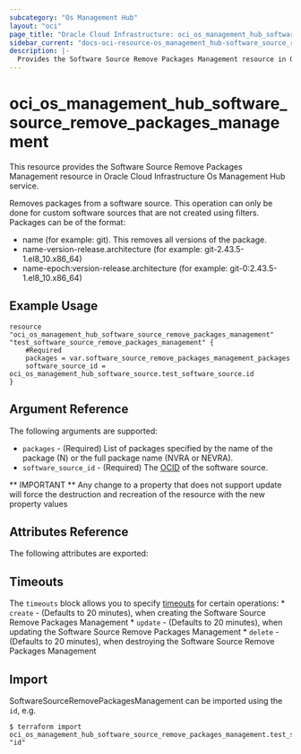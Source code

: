 ```yaml
---
subcategory: "Os Management Hub"
layout: "oci"
page_title: "Oracle Cloud Infrastructure: oci_os_management_hub_software_source_remove_packages_management"
sidebar_current: "docs-oci-resource-os_management_hub-software_source_remove_packages_management"
description: |-
  Provides the Software Source Remove Packages Management resource in Oracle Cloud Infrastructure Os Management Hub service
---
```


# oci_os_management_hub_software_source_remove_packages_management
This resource provides the Software Source Remove Packages Management resource in Oracle Cloud Infrastructure Os Management Hub service.

Removes packages from a software source. This operation can only be done for custom software sources that are not created using filters.
Packages can be of the format:
  * name (for example: git). This removes all versions of the package.
  * name-version-release.architecture (for example: git-2.43.5-1.el8_10.x86_64)
  * name-epoch:version-release.architecture (for example: git-0:2.43.5-1.el8_10.x86_64)


## Example Usage

```hcl
resource "oci_os_management_hub_software_source_remove_packages_management" "test_software_source_remove_packages_management" {
	#Required
	packages = var.software_source_remove_packages_management_packages
	software_source_id = oci_os_management_hub_software_source.test_software_source.id
}
```

## Argument Reference

The following arguments are supported:

* `packages` - (Required) List of packages specified by the name of the package (N) or the full package name (NVRA or NEVRA).
* `software_source_id` - (Required) The [OCID](https://docs.cloud.oracle.com/iaas/Content/General/Concepts/identifiers.htm) of the software source.


** IMPORTANT **
Any change to a property that does not support update will force the destruction and recreation of the resource with the new property values

## Attributes Reference

The following attributes are exported:


## Timeouts

The `timeouts` block allows you to specify [timeouts](https://registry.terraform.io/providers/oracle/oci/latest/docs/guides/changing_timeouts) for certain operations:
	* `create` - (Defaults to 20 minutes), when creating the Software Source Remove Packages Management
	* `update` - (Defaults to 20 minutes), when updating the Software Source Remove Packages Management
	* `delete` - (Defaults to 20 minutes), when destroying the Software Source Remove Packages Management


## Import

SoftwareSourceRemovePackagesManagement can be imported using the `id`, e.g.

```
$ terraform import oci_os_management_hub_software_source_remove_packages_management.test_software_source_remove_packages_management "id"
```

